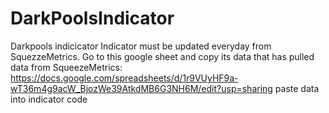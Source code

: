 # DarkPoolsIndicator
Darkpools indicicator
Indicator must be updated everyday from SquezzeMetrics.
Go to this google sheet and copy its data that has pulled data from SqueezeMetrics: https://docs.google.com/spreadsheets/d/1r9VUyHF9a-wT36m4g9acW_BjozWe39AtkdMB6G3NH6M/edit?usp=sharing
paste data into indicator code
